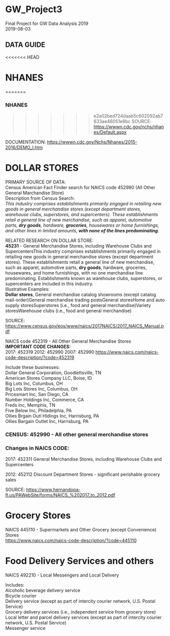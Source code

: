 # GW_Project3
Final Project for GW Data Analysis 2019<br />
2019-08-03

## DATA GUIDE

<<<<<<< HEAD
# NHANES
=======
### NHANES
>>>>>>> e2a02bed724daab5c602092ab7633ae46051e8bc
SOURCE:
https://wwwn.cdc.gov/nchs/nhanes/Default.aspx

DOCUMENTATION:
https://wwwn.cdc.gov/Nchs/Nhanes/2015-2016/DEMO_I.htm

# DOLLAR STORES
PRIMARY SOURCE OF DATA:<br>
Census American Fact Finder search for NAICS code 452990 (All Other General Marchandise Store)<br>
Description from Census Search:<br>
*This industry comprises establishments primarily engaged in retailing new goods in general merchandise stores (except department stores, warehouse clubs, superstores, and supercenters). These establishments retail a general line of new merchandise, such as apparel, automotive parts, **dry goods**, hardware, **groceries**, housewares or home furnishings, and other lines in limited amounts, **with none of the lines predominating**.*

RELATED RESEARCH ON DOLLAR STORE:<br>
**45231** - General Merchandise Stores, including Warehouse Clubs and SupercentersThis industry comprises establishments primarily engaged in retailing new goods in general merchandise stores (except department stores).  These establishments retail a general line of new merchandise, such as apparel, automotive parts, **dry goods**, hardware, groceries, housewares, and home furnishings, with no one merchandise line predominating.  Establishments known as warehouse clubs, superstores, or supercenters are included in this industry. <br /> 
Illustrative Examples: <br />
**Dollar stores**, General merchandise catalog showrooms (except catalog mail-order)General merchandise trading postsGeneral storesHome and auto supply storesSuperstores (i.e., food and general merchandise)Variety storesWarehouse clubs (i.e., food and general merchandise) <br />

SOURCE:
https://www.census.gov/eos/www/naics/2017NAICS/2017_NAICS_Manual.pdf


NAICS code 452319 - All Other General Merchandise Stores<br />
**IMPORTANT CODE CHANGES:**<br>
2017: 452319
2012: 452990
2007: 452990
https://www.naics.com/naics-code-description/?code=452319<br />

Include these businesses:<br />
Dollar General Corporation, Goodlettsville, TN<br />
American Stores Company LLC, Boise, ID<br />
Big Lots Inc, Columbus, OH <br />
Big Lots Stores Inc, Columbus, OH<br />
Pricesmart Inc, San Diego, CA<br />
Number Holdings Inc, Commerce, CA<br />
Freds Inc, Memphis, TN<br />
Five Below Inc, Philadelphia, PA<br />
Ollies Brgain Outl Hldings Inc, Harrisburg, PA<br />
Ollies Bargain Outlet Inc, Harrisburg, PA<br />

### CENSUS: 452990 - All other general merchandise stores

### Changes in NAICS CODE:
2017:
452311 General Merchandise Stores, including Warehouse Clubs and Supercenters

2012:
452112 Discount Department Stores - significant perishable grocery sales

SOURCE: https://www.hernandopa-fl.us/PAWebSite/forms/NAICS_%202017_to_2012.pdf



# Grocery Stores
NAICS 445110 - Supermarkets and Other Grocery (except Convenience) Stores <br />
https://www.naics.com/naics-code-description/?code=445110

# Food Delivery Services and others
NAICS 492210 - Local Messengers and Local Delivery<br />

Includes:<br />
Alcoholic beverage delivery service<br />
Bicycle courier<br />
Delivery service (except as part of intercity courier network, U.S. Postal Service)<br />
Grocery delivery services (i.e., independent service from grocery store)<br />
Local letter and parcel delivery services (except as part of intercity courier network, U.S. Postal Service)<br />
Messenger service
